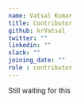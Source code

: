 ```yaml
---
name: Vatsal Kumar
title: Contributor
github: krVatsal
twitter: ""
linkedin: ""
slack: ""
joining_date: ""
role : contributor
---
```


Still waiting for this

